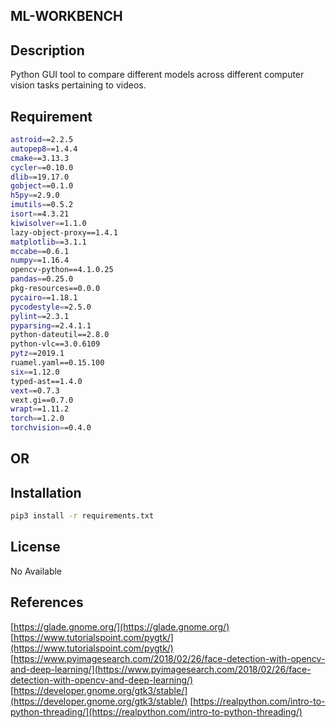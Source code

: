 ## ML-WORKBENCH

## Description
Python GUI tool to compare different models across different computer vision tasks pertaining to videos.

## Requirement
```bash
astroid==2.2.5
autopep8==1.4.4
cmake==3.13.3
cycler==0.10.0
dlib==19.17.0
gobject==0.1.0
h5py==2.9.0
imutils==0.5.2
isort==4.3.21
kiwisolver==1.1.0
lazy-object-proxy==1.4.1
matplotlib==3.1.1
mccabe==0.6.1
numpy==1.16.4
opencv-python==4.1.0.25
pandas==0.25.0
pkg-resources==0.0.0
pycairo==1.18.1
pycodestyle==2.5.0
pylint==2.3.1
pyparsing==2.4.1.1
python-dateutil==2.8.0
python-vlc==3.0.6109
pytz==2019.1
ruamel.yaml==0.15.100
six==1.12.0
typed-ast==1.4.0
vext==0.7.3
vext.gi==0.7.0
wrapt==1.11.2
torch==1.2.0
torchvision==0.4.0
```
## OR

## Installation
```bash
pip3 install -r requirements.txt
```

## License
No Available

## References
[https://glade.gnome.org/](https://glade.gnome.org/)
[https://www.tutorialspoint.com/pygtk/](https://www.tutorialspoint.com/pygtk/)
[https://www.pyimagesearch.com/2018/02/26/face-detection-with-opencv-and-deep-learning/](https://www.pyimagesearch.com/2018/02/26/face-detection-with-opencv-and-deep-learning/)
[https://developer.gnome.org/gtk3/stable/](https://developer.gnome.org/gtk3/stable/)
[https://realpython.com/intro-to-python-threading/](https://realpython.com/intro-to-python-threading/)
